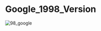 # Google_1998_Version

![98_google](https://user-images.githubusercontent.com/110597975/209102033-7cb52941-6626-4e7f-b8bf-88dbaecddc0b.png)



